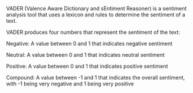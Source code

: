 VADER (Valence Aware Dictionary and sEntiment Reasoner) is a sentiment analysis tool that uses a lexicon and rules to determine the sentiment of a text.


VADER produces four numbers that represent the sentiment of the text: 
 
Negative: A value between 0 and 1 that indicates negative sentiment 
 
Neutral: A value between 0 and 1 that indicates neutral sentiment 
 
Positive: A value between 0 and 1 that indicates positive sentiment 
 
Compound: A value between -1 and 1 that indicates the overall sentiment, with -1 being very negative and 1 being very positive 
 

